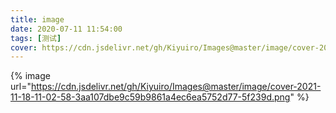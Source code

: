 ```yaml
---
title: image
date: 2020-07-11 11:54:00
tags: [测试]
cover: https://cdn.jsdelivr.net/gh/Kiyuiro/Images@master/image/cover-2021-11-18-11-02-58-3aa107dbe9c59b9861a4ec6ea5752d77-5f239d.png
---
```


{%  image
    url="https://cdn.jsdelivr.net/gh/Kiyuiro/Images@master/image/cover-2021-11-18-11-02-58-3aa107dbe9c59b9861a4ec6ea5752d77-5f239d.png"
%}